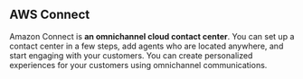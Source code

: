 ## AWS Connect

Amazon Connect is **an omnichannel cloud contact center**. You can set up a contact center in a few steps, add agents who are located anywhere, and start engaging with your customers. You can create personalized experiences for your customers using omnichannel communications.